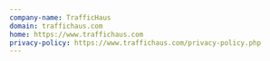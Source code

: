 ```yaml
---
company-name: TrafficHaus
domain: traffichaus.com
home: https://www.traffichaus.com
privacy-policy: https://www.traffichaus.com/privacy-policy.php
---
```




